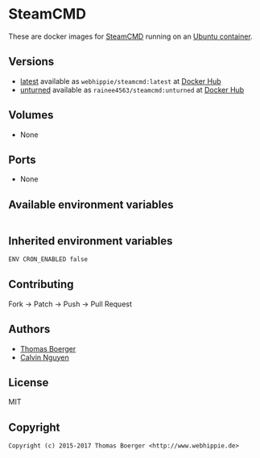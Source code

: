 # SteamCMD


These are docker images for [SteamCMD](http://store.steampowered.com/) running on an [Ubuntu container](https://registry.hub.docker.com/u/webhippie/ubuntu/).


## Versions

* [latest](https://github.com/dockhippie/steamcmd/tree/master) available as ```webhippie/steamcmd:latest``` at [Docker Hub](https://registry.hub.docker.com/u/webhippie/steamcmd/)
* [unturned](https://github.com/dockhippie/steamcmd/tree/unturned) available as ```rainee4563/steamcmd:unturned``` at [Docker Hub](https://registry.hub.docker.com/u/rainee4563/steamcmd/)


## Volumes

* None


## Ports

* None


## Available environment variables

```bash
```


## Inherited environment variables

```bash
ENV CRON_ENABLED false
```


## Contributing

Fork -> Patch -> Push -> Pull Request


## Authors

* [Thomas Boerger](https://github.com/tboerger)
* [Calvin Nguyen](https://github.com/marioandluigi878)


## License

MIT


## Copyright

```
Copyright (c) 2015-2017 Thomas Boerger <http://www.webhippie.de>
```

